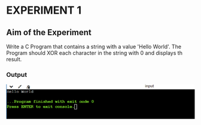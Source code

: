 # EXPERIMENT 1
## Aim of the Experiment
Write a C Program that contains a string with a value 'Hello World'. The Program should XOR each character in the string with 0 and displays th result.

### Output

![output](exp1.png)
